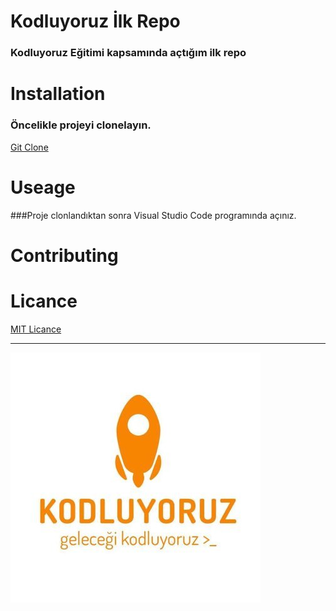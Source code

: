 # Kodluyoruz İlk Repo
### Kodluyoruz Eğitimi kapsamında açtığım ilk repo


# Installation
### Öncelikle projeyi clonelayın.

[Git Clone](https://github.com/tolgaerdogan705/kodluyoruzilkrepo.git)


# Useage
###Proje clonlandıktan sonra Visual Studio Code programında açınız.



# Contributing



# Licance

[MIT Licance](https://github.com/tolgaerdogan705/kodluyoruzilkrepo/blob/main/LICENSE)

------------------------------------------------------------------
![resim](https://raw.githubusercontent.com/Kodluyoruz/taskforce/git/git/markdown-nedir-nasil-kullaniriz-/figures/kodluyoruz_logo.jpg)
